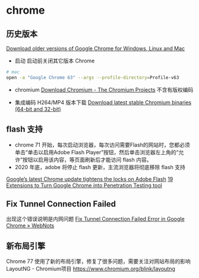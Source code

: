 # chrome

## 历史版本

[Download older versions of Google Chrome for Windows, Linux and Mac](https://www.slimjet.com/chrome/google-chrome-old-version.php)

- 启动
  启动前关闭其它版本 Chrome

```sh
# mac
open -a "Google Chrome 63" --args --profile-directory=Profile-v63
```

- chromium
  [Download Chromium - The Chromium Projects](https://www.chromium.org/getting-involved/download-chromium)
  不含有版权编码

- 集成编码 H264/MP4 版本下载
  [Download latest stable Chromium binaries (64-bit and 32-bit)](https://chromium.woolyss.com/)

## flash 支持
- chrome 71 开始，每次启动浏览器，每次访问需要Flash的网站时，您都必须单击“单击以启用Adobe Flash Player”按钮，然后单击浏览器左上角的“允许”按钮以启用该内容，等页面刷新后才能访问 flash 内容。
- 2020 年底，adobe 将停止 flash 更新，主流浏览器将彻底移除 flash 支持

[Google’s latest Chrome update tightens the locks on Adobe Flash](https://www.usatoday.com/story/tech/columnist/2018/09/24/googles-latest-chrome-update-tightens-locks-adobe-flash/1348935002/)
[19 Extensions to Turn Google Chrome into Penetration Testing tool](https://resources.infosecinstitute.com/19-extensions-to-turn-google-chrome-into-penetration-testing-tool/)

## Fix Tunnel Connection Failed
出现这个错误说明是内网问题
[Fix Tunnel Connection Failed Error in Google Chrome » WebNots](https://www.webnots.com/fix-tunnel-connection-failed-error-in-google-chrome/)

## 新布局引擎
Chrome 77 使用了新的布局引擎，修复了很多问题，需要关注对网站布局的影响
LayoutNG - Chromium项目 https://www.chromium.org/blink/layoutng
